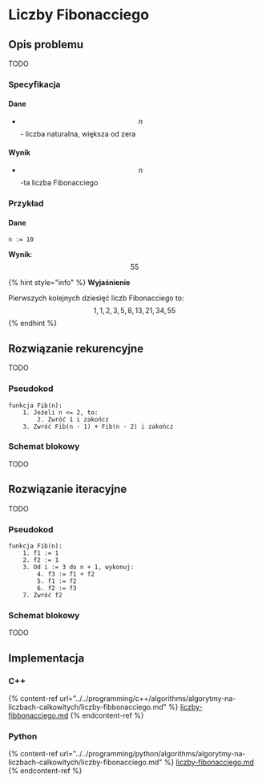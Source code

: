 # Liczby Fibonacciego

## Opis problemu

TODO

### Specyfikacja

#### Dane

* $$n$$ - liczba naturalna, większa od zera

#### Wynik

* $$n$$-ta liczba Fibonacciego

### Przykład

#### Dane

```
n := 10
```

**Wynik**: $$55$$ 

{% hint style="info" %}
**Wyjaśnienie**

Pierwszych kolejnych dziesięć liczb Fibonacciego to: $$1, 1, 2, 3, 5, 8, 13, 21, 34, 55$$ 
{% endhint %}

## Rozwiązanie rekurencyjne

TODO

### Pseudokod

```
funkcja Fib(n):
    1. Jeżeli n <= 2, to:
        2. Zwróć 1 i zakończ
    3. Zwróć Fib(n - 1) + Fib(n - 2) i zakończ
```

### Schemat blokowy

TODO

## Rozwiązanie iteracyjne

TODO

### Pseudokod

```
funkcja Fib(n):
    1. f1 := 1
    2. f2 := 1
    3. Od i := 3 do n + 1, wykonuj:
        4. f3 := f1 + f2
        5. f1 := f2
        6. f2 := f3
    7. Zwróć f2
```

### Schemat blokowy

TODO

## Implementacja

### C++

{% content-ref url="../../programming/c++/algorithms/algorytmy-na-liczbach-calkowitych/liczby-fibbonacciego.md" %}
[liczby-fibbonacciego.md](../../programming/c++/algorithms/algorytmy-na-liczbach-calkowitych/liczby-fibbonacciego.md)
{% endcontent-ref %}

### Python

{% content-ref url="../../programming/python/algorithms/algorytmy-na-liczbach-calkowitych/liczby-fibonacciego.md" %}
[liczby-fibonacciego.md](../../programming/python/algorithms/algorytmy-na-liczbach-calkowitych/liczby-fibonacciego.md)
{% endcontent-ref %}
